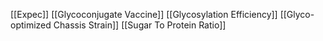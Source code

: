 [[Expec]]
[[Glycoconjugate Vaccine]]
[[Glycosylation Efficiency]]
[[Glyco-optimized Chassis Strain]]
[[Sugar To Protein Ratio]]
